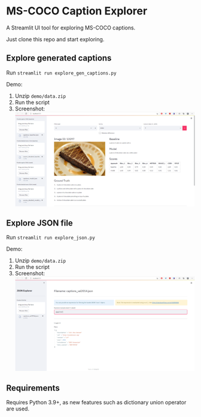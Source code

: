 # MS-COCO Caption Explorer

A Streamlit UI tool for exploring MS-COCO captions.

Just clone this repo and start exploring.


## Explore generated captions

Run `streamlit run explore_gen_captions.py`

Demo:
1. Unzip `demo/data.zip`
2. Run the script
3. Screenshot:
    ![alt text](./demo/explore_gen_captions.png "explore_gen_captions.py")


## Explore JSON file

Run `streamlit run explore_json.py`

Demo:
1. Unzip `demo/data.zip`
2. Run the script
3. Screenshot:
    ![alt text](./demo/explore_json.png "explore_json.py")


## Requirements

Requires Python 3.9+, as new features such as dictionary union operator are used.
